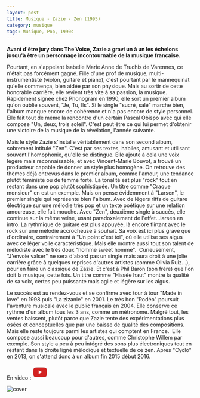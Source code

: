 ```yaml
---
layout: post
title: Musique - Zazie - Zen (1995)
category: musique
tags: Musique, Pop, 1990s
---
```

**Avant d'être jury dans The Voice, Zazie a gravi un à un les échelons jusqu'à être un personnage incontournable de la musique française.**

Pourtant, en s'appelant Isabelle Marie Anne de Truchis de Varennes, ce n'était pas forcément gagné. Fille d'une prof de musique, multi-instrumentiste (violon, guitare et piano), c'est pourtant par le mannequinat qu'elle commença, bien aidée par son physique. Mais au sortir de cette honorable carrière, elle revient très vite à sa passion, la musique. Rapidement signée chez Phonogram en 1990, elle sort un premier album qu'on oublie souvent, "Je, Tu, Ils". Si le single "sucré, salé" marche bien, l'album manque encore de cohérence et n'a pas encore de style personnel. Elle fait tout de même la rencontre d'un certain Pascal Obispo avec qui elle compose "Un, deux, trois soleil". C'est peut être ce qui lui permet d'obtenir une victoire de la musique de la révélation, l'année suivante.

Mais le style Zazie s'installe véritablement dans son second album, sobrement intitulé "Zen". C'est par ses textes, habiles, amusant et utilisant souvent l'homophonie, qu'elle se distingue. Elle ajoute à cela une voix légère mais reconnaissable, et avec Vincent-Marie Bouvot, a trouvé un producteur capable de donner un style plus homogène. On retrouve des thèmes déjà entrevus dans le premier album, comme l'amour, une tendance plutôt féministe ou de femme forte. La tonalité est plus "rock" tout en restant dans une pop plutôt sophistiquée. Un titre comme "Craque monsieur" en est un exemple. Mais on pense évidemment à "Larsen", le premier single qui représente bien l'album. Avec de légers riffs de guitare électrique sur une mélodie très pop et un texte poétique sur une relation amoureuse, elle fait mouche. Avec "Zen", deuxième single à succès, elle continue sur la même veine, usant paradoxalement de l'effet...larsen en intro. La rythmique de guitare est plus appuyée, là encore flirtant avec le rock sur une mélodie accrocheuse à souhait. Sa voix est ici plus grave que d'ordinaire, contrairement à "Un point c'est toi", où elle utilise ses aigus avec ce léger voile caractéristique. Mais elle montre aussi tout son talent de mélodiste avec le très doux "homme sweet homme".  Curieusement, "J'envoie valser" ne sera d'abord pas un single mais aura droit à une jolie carrière grâce à quelques reprises d'autres artistes (comme Olivia Ruiz...), pour en faire un classique de Zazie. Et c'est à Phil Baron (son frère) que l'on doit la musique, cette fois. Un titre comme "Hissée haut" montre la qualité de sa voix, certes peu puissante mais agile et légère sur les aigus.

Le succès est au rendez-vous et se confirme avec tour à tour "Made in love" en 1998 puis "La zizanie" en 2001. Le très bon "Rodéo" poursuit l'aventure musicale avec le public français en 2004. Elle conserve ce rythme d'un album tous les 3 ans, comme un métronome. Malgré tout, les ventes baissent, plutôt parce que Zazie tente des expérimentations plus osées et conceptuelles que par une baisse de qualité des compositions. Mais elle reste toujours parmi les artistes qui comptent en France.  Elle compose aussi beaucoup pour d'autres, comme Christophe Willem par exemple. Son style a peu à peu intégré des sons plus électroniques tout en restant dans la droite ligné mélodique et textuelle de ce zen. Après "Cyclo" en 2013, on s'attend donc à un album fin 2015 début 2016.

En video : [![video](/images/youtube.png)](https://www.youtube.com/watch?v=2swzd1Cpqc4)

![cover](https://filedn.eu/llqi9IBxlYouGRXYG2xlROb/img/2015/zaziezen.jpg)
